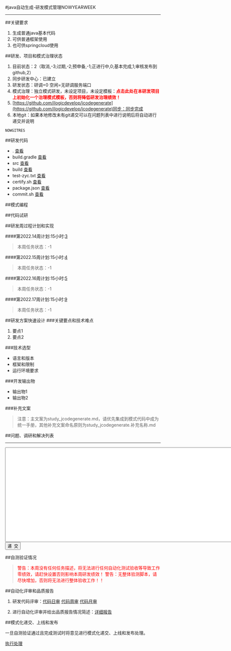 
#java自动生成-研发模式管理NOWYEARWEEK

---

##关键要求
1. 生成普通java基本代码
2. 可供普通框架使用
3. 也可供springcloud使用

##研发、项目和模式治理状态
1. 目前状态：2（取消,-3;过期,-2;预申备,-1;正进行中,0;基本完成,1;审核发布到github,2）
2. 同步研发中心：已建立
3. 研发状态：研调=0 空闲=无研调服务端口
4. 模式治理：独立模式研发，未设定项目，未设定模板：__<font color=red>点击此处在本研发项目上初始化一个治理模式模板，否则将降低研发治理绩效！</font>__
5. [https://github.com/ilogicdevelop/jcodegenerate](https://github.com/ilogicdevelop/jcodegenerate)同步：同步完成
6. 本地git：如果本地修改未有git递交可以在问题列表中进行说明后将自动进行递交并说明

```
NOWGITRES
```

##研发代码
+ . <a href="/opc/ishow?p_id=14&t_id=7&d_id=0&url=isynccodecenter___DEVELOPERNAME__.shtml&_fieldvalue_projectname=isynccodecenter&_fieldvalue_myaccount=__DEVELOPERNAME__&dirName=/jcodegenerate">查看</a>
+ build.gradle <a href="/opc/ishow?p_id=14&t_id=5&d_id=2&url=jcodegenerate.shtml&progName=build.gradle">查看</a>
+ src <a href="/opc/ishow?p_id=14&t_id=7&d_id=0&url=isynccodecenter___DEVELOPERNAME__.shtml&_fieldvalue_projectname=isynccodecenter&_fieldvalue_myaccount=__DEVELOPERNAME__&dirName=/jcodegenerate/src">查看</a>
+ build <a href="/opc/ishow?p_id=14&t_id=7&d_id=0&url=isynccodecenter___DEVELOPERNAME__.shtml&_fieldvalue_projectname=isynccodecenter&_fieldvalue_myaccount=__DEVELOPERNAME__&dirName=/jcodegenerate/build">查看</a>
+ test-zyc.txt <a href="/opc/ishow?p_id=14&t_id=5&d_id=2&url=jcodegenerate.shtml&progName=test-zyc.txt">查看</a>
+ certify.sh <a href="/opc/ishow?p_id=14&t_id=5&d_id=2&url=jcodegenerate.shtml&progName=certify.sh">查看</a>
+ package.json <a href="/opc/ishow?p_id=14&t_id=5&d_id=2&url=jcodegenerate.shtml&progName=package.json">查看</a>
+ commit.sh <a href="/opc/ishow?p_id=14&t_id=5&d_id=2&url=jcodegenerate.shtml&progName=commit.sh">查看</a>


##模式编程


##代码试研


##研发周过程计划和实现

####第2022.14周计划:15小时:[3](this_doc?p_id=14&t_id=11&d_id=3&op=U)


> 本周任务状态：-1


####第2022.15周计划:15小时:[4](this_doc?p_id=14&t_id=11&d_id=4&op=U)


> 本周任务状态：-1


####第2022.16周计划:15小时:[5](this_doc?p_id=14&t_id=11&d_id=5&op=U)


> 本周任务状态：-1


####第2022.17周计划:15小时:[9](this_doc?p_id=14&t_id=11&d_id=9&op=U)


> 本周任务状态：-1



##研发方案快速设计
###关键要点和技术难点
1. 要点1
2. 要点2

###技术选型
+ 语言和版本
+ 框架和限制
+ 运行环境要求

###开发输出物
+ 输出物1
+ 输出物2


###补充文案


>注意：主文案为study_jcodegenerate.md，请优先集成到模式代码中成为统一手册，其他补充文案命名原则为study_jcodegenerate.补充名称.md

##问题、调研和解决列表


---

<form id="mystudy" name="myform" method="post">
<input type=hidden name=p_id value=14>
<input type=hidden name=t_id value=5>
<input type=hidden name=d_id value=2>
<input type=hidden name=url value="jcodegenerate.shtml">
<textarea name="studylog" rows=20 cols=100></textarea>
<br>
<input type=submit value="递  交">
</form>

##自测验证情况

> <font color=red>警告：本周没有任何任务描述，将无法进行任何自动化测试验收等导致工作零绩效，请赶快设置否则影响本周研发绩效！</font>
> <font color=red>警告：无整体验测脚本，请尽快增加，否则将无法进行整体验收工作！！</font>

<div id="testcode"></div>

##自动化评审和品质报告

1. 研发代码评审：[代码日审](http://develop.taijiyun.cc:9000/cgi-bin/publish/ishow?p_id=14&t_id=7&d_id=0&url=isynccodecenter___DEVELOPERNAME__.shtml&_fieldvalue_projectname=isynccodecenter&_fieldvalue_myaccount=__DEVELOPERNAME__&dirName=/jcodegenerate&diff=day) [代码周审](http://develop.taijiyun.cc:9000/cgi-bin/publish/ishow?p_id=14&t_id=7&d_id=0&url=isynccodecenter___DEVELOPERNAME__.shtml&_fieldvalue_projectname=isynccodecenter&_fieldvalue_myaccount=__DEVELOPERNAME__&dirName=/jcodegenerate&diff=week) [代码月审](http://develop.taijiyun.cc:9000/cgi-bin/publish/ishow?p_id=14&t_id=7&d_id=0&url=isynccodecenter___DEVELOPERNAME__.shtml&_fieldvalue_projectname=isynccodecenter&_fieldvalue_myaccount=__DEVELOPERNAME__&dirName=/jcodegenerate&diff=month)

1. 进行自动化评审并给出品质报告情况简述：[详细报告](http://saas.ilogic.cn)


##模式化递交、上线和发布

一旦自测验证通过且完成测试时将意见进行模式化递交、上线和发布处理。

[执行处理](http://saas.ilogic.cn)


